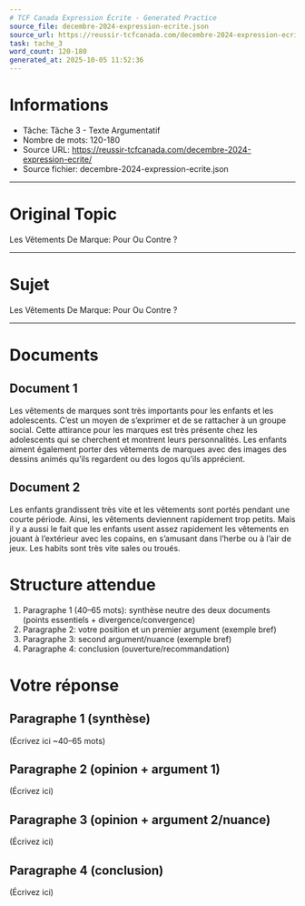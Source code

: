 ```yaml
---
# TCF Canada Expression Écrite - Generated Practice
source_file: decembre-2024-expression-ecrite.json
source_url: https://reussir-tcfcanada.com/decembre-2024-expression-ecrite/
task: tache_3
word_count: 120-180
generated_at: 2025-10-05 11:52:36
---
```


# Informations
- Tâche: Tâche 3 - Texte Argumentatif
- Nombre de mots: 120-180
- Source URL: https://reussir-tcfcanada.com/decembre-2024-expression-ecrite/
- Source fichier: decembre-2024-expression-ecrite.json

---

# Original Topic
Les Vêtements De Marque: Pour Ou Contre ?

---

# Sujet
Les Vêtements De Marque: Pour Ou Contre ?

---
# Documents
## Document 1
Les vêtements de marques sont très importants pour les enfants et les adolescents. C’est un moyen de s’exprimer et de se rattacher à un groupe social. Cette attirance pour les marques est très présente chez les adolescents qui se cherchent et montrent leurs personnalités. Les enfants aiment également porter des vêtements de marques avec des images des dessins animés qu’ils regardent ou des logos qu’ils apprécient.

## Document 2
Les enfants grandissent très vite et les vêtements sont portés pendant une courte période. Ainsi, les vêtements deviennent rapidement trop petits. Mais il y a aussi le fait que les enfants usent assez rapidement les vêtements en jouant à l’extérieur avec les copains, en s’amusant dans l’herbe ou à l’air de jeux. Les habits sont très vite sales ou troués.

# Structure attendue
1) Paragraphe 1 (40–65 mots): synthèse neutre des deux documents (points essentiels + divergence/convergence)
2) Paragraphe 2: votre position et un premier argument (exemple bref)
3) Paragraphe 3: second argument/nuance (exemple bref)
4) Paragraphe 4: conclusion (ouverture/recommandation)

# Votre réponse
## Paragraphe 1 (synthèse)
(Écrivez ici ~40–65 mots)

## Paragraphe 2 (opinion + argument 1)
(Écrivez ici)

## Paragraphe 3 (opinion + argument 2/nuance)
(Écrivez ici)

## Paragraphe 4 (conclusion)
(Écrivez ici)
